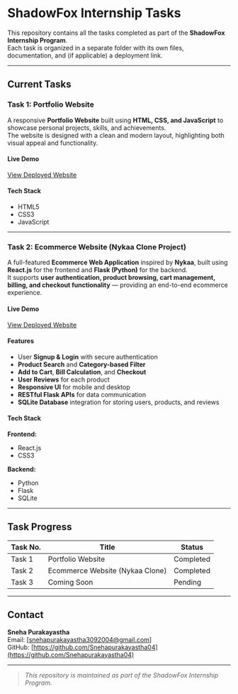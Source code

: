 
# ShadowFox Internship Tasks

This repository contains all the tasks completed as part of the **ShadowFox Internship Program**.  
Each task is organized in a separate folder with its own files, documentation, and (if applicable) a deployment link.

---

## Current Tasks

### **Task 1: Portfolio Website**
A responsive **Portfolio Website** built using **HTML, CSS, and JavaScript** to showcase personal projects, skills, and achievements.  
The website is designed with a clean and modern layout, highlighting both visual appeal and functionality.

#### Live Demo
[View Deployed Website](https://snehapurakayastha04.github.io/My-Portfolio-Website/)

#### Tech Stack
- HTML5  
- CSS3  
- JavaScript  
---

### **Task 2: Ecommerce Website (Nykaa Clone Project)**
A full-featured **Ecommerce Web Application** inspired by **Nykaa**, built using **React.js** for the frontend and **Flask (Python)** for the backend.  
It supports **user authentication, product browsing, cart management, billing, and checkout functionality** — providing an end-to-end ecommerce experience.

####  Live Demo
[View Deployed Website](https://trendify-nykaclone.netlify.app)

####  Features
- User **Signup & Login** with secure authentication  
- **Product Search** and **Category-based Filter**  
- **Add to Cart**, **Bill Calculation**, and **Checkout**  
- **User Reviews** for each product  
- **Responsive UI** for mobile and desktop  
- **RESTful Flask APIs** for data communication  
- **SQLite Database** integration for storing users, products, and reviews  

#### Tech Stack
**Frontend:**
- React.js  
- CSS3  

**Backend:**
- Python  
- Flask  
- SQLite  
---

##  Task Progress

| Task No. | Title | Status |
|-----------|--------|---------|
| Task 1 | Portfolio Website |  Completed |
| Task 2 | Ecommerce Website (Nykaa Clone) | Completed |
| Task 3 | Coming Soon |  Pending |

---


## Contact
**Sneha Purakayastha**  
Email: [snehapurakayastha3092004@gmail.com]  
GitHub: [https://github.com/Snehapurakayastha04](https://github.com/Snehapurakayastha04)

---

> *This repository is maintained as part of the ShadowFox Internship Program.*
